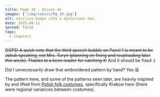 ```yaml
---
title: Page 10 - Excuse me
images: ['/img/comics/Pg_10.jpg']
alt: Vasilisa bumps into a mysterious man.
date: 2025-08-11
spread: false
tags:
  - chapter1
---
```

~~OOPS! A quick note that the third speech bubble on Panel 1 is meant to be Jakub speaking, not Mrs. Turyn (planning on fixing and reuploading later this week). Thanks to a keen reader for catching it!~~ And it should be fixed :)

Did I unnecessarily draw that embroidered pattern by hand? Yes 😫

The pattern here, and some of the patterns seen later, are heavily inspired by and lifted from [Polish folk costumes](https://folkcostume.blogspot.com/2013/05/costume-of-western-krakow-region.html), specifically Krakow here (there were regional variances between costumes).